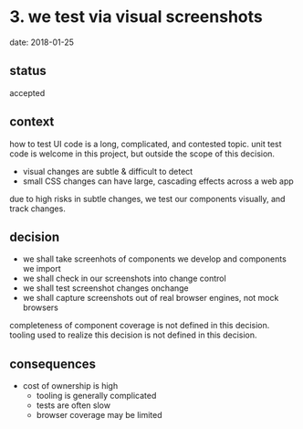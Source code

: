 # 3. we test via visual screenshots

date: 2018-01-25

## status

accepted

## context

how to test UI code is a long, complicated, and contested topic.  unit test code is welcome in this project, but outside the scope of this decision.

- visual changes are subtle & difficult to detect
- small CSS changes can have large, cascading effects across a web app

due to high risks in subtle changes, we test our components visually, and track changes.

## decision

- we shall take screenhots of components we develop and components we import
- we shall check in our screenshots into change control
- we shall test screenshot changes onchange
- we shall capture screenshots out of real browser engines, not mock browsers

completeness of component coverage is not defined in this decision.  tooling used to realize this decision is not defined in this decision.

## consequences

- cost of ownership is high
  - tooling is generally complicated
  - tests are often slow
  - browser coverage may be limited

